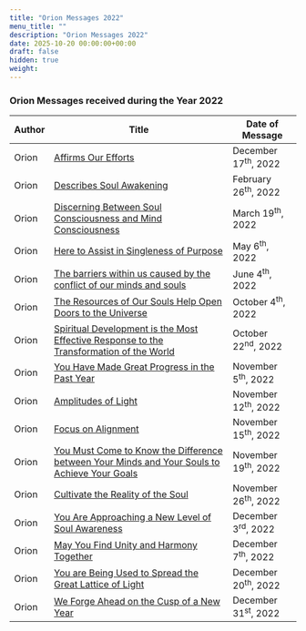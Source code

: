 ```yaml
---
title: "Orion Messages 2022"
menu_title: ""
description: "Orion Messages 2022"
date: 2025-10-20 00:00:00+00:00
draft: false
hidden: true
weight:
---
```

### Orion Messages received during the Year 2022

Author | Title | Date of Message  
---|---|---  
Orion | [Affirms Our Efforts](/contemporary-messages/messages-sorted-year/messages-2022/en-2022-12-17-1-af-orion/) | December 17<sup>th</sup>, 2022
Orion | [Describes Soul Awakening](/contemporary-messages/messages-sorted-year/messages-2022/en-2022-2-26-1-af-orion/) | February 26<sup>th</sup>, 2022
Orion | [Discerning Between Soul Consciousness and Mind Consciousness](/contemporary-messages/messages-sorted-year/messages-2022/en-2022-3-19-2-af-orion/) | March 19<sup>th</sup>, 2022
Orion | [Here to Assist in Singleness of Purpose](/contemporary-messages/messages-sorted-year/messages-2022/en-2022-5-6-1-af-orion/) | May 6<sup>th</sup>, 2022
Orion | [The barriers within us caused by the conflict of our minds and souls](/contemporary-messages/messages-sorted-year/messages-2022/en-2022-6-4-1-af-orion/) | June 4<sup>th</sup>, 2022
Orion | [The Resources of Our Souls Help Open Doors to the Universe](/contemporary-messages/messages-sorted-year/messages-2022/en-2022-10-4-3-af-orion/) | October 4<sup>th</sup>, 2022
Orion | [Spiritual Development is the Most Effective Response to the Transformation of the World](/contemporary-messages/messages-sorted-year/messages-2022/en-2022-10-22-2-af-orion/) | October 22<sup>nd</sup>, 2022
Orion | [You Have Made Great Progress in the Past Year](/contemporary-messages/messages-sorted-year/messages-2022/en-2022-11-5-1-af-orion/) | November 5<sup>th</sup>, 2022
Orion | [Amplitudes of Light](/contemporary-messages/messages-sorted-year/messages-2022/en-2022-11-12-1-af-orion/) | November 12<sup>th</sup>, 2022
Orion | [Focus on Alignment](/contemporary-messages/messages-sorted-year/messages-2022/en-2022-11-15-1-af-orion/) | November 15<sup>th</sup>, 2022
Orion | [You Must Come to Know the Difference between Your Minds and Your Souls to Achieve Your Goals](/contemporary-messages/messages-sorted-year/messages-2022/en-2022-11-19-1-af-orion/) | November 19<sup>th</sup>, 2022
Orion | [Cultivate the Reality of the Soul](/contemporary-messages/messages-sorted-year/messages-2022/en-2022-11-26-1-af-orion/) | November 26<sup>th</sup>, 2022
Orion | [You Are Approaching a New Level of Soul Awareness](/contemporary-messages/messages-sorted-year/messages-2022/en-2022-12-3-1-af-orion/) | December 3<sup>rd</sup>, 2022
Orion | [May You Find Unity and Harmony Together](/contemporary-messages/messages-sorted-year/messages-2022/en-2022-12-7-1-af-orion/) | December 7<sup>th</sup>, 2022
Orion | [You are Being Used to Spread the Great Lattice of Light](/contemporary-messages/messages-sorted-year/messages-2022/en-2022-12-20-1-af-orion/) | December 20<sup>th</sup>, 2022
Orion | [We Forge Ahead on the Cusp of a New Year](/contemporary-messages/messages-sorted-year/messages-2022/en-2022-12-31-1-af-orion/) | December 31<sup>st</sup>, 2022